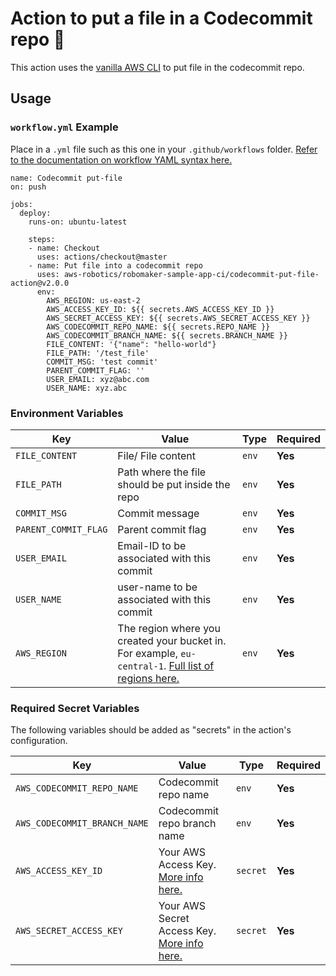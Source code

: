 # Action to put a file in a Codecommit repo 🔄

This action uses the [vanilla AWS CLI](https://docs.aws.amazon.com/cli/index.html) to put file in the codecommit repo.


## Usage

### `workflow.yml` Example

Place in a `.yml` file such as this one in your `.github/workflows` folder. [Refer to the documentation on workflow YAML syntax here.](https://help.github.com/en/articles/workflow-syntax-for-github-actions)

```
name: Codecommit put-file
on: push

jobs:
  deploy:
    runs-on: ubuntu-latest

    steps:
    - name: Checkout
      uses: actions/checkout@master
    - name: Put file into a codecommit repo
      uses: aws-robotics/robomaker-sample-app-ci/codecommit-put-file-action@v2.0.0
      env:
        AWS_REGION: us-east-2
        AWS_ACCESS_KEY_ID: ${{ secrets.AWS_ACCESS_KEY_ID }}
        AWS_SECRET_ACCESS_KEY: ${{ secrets.AWS_SECRET_ACCESS_KEY }}
        AWS_CODECOMMIT_REPO_NAME: ${{ secrets.REPO_NAME }}
        AWS_CODECOMMIT_BRANCH_NAME: ${{ secrets.BRANCH_NAME }}
        FILE_CONTENT: '{"name": "hello-world"}
        FILE_PATH: '/test_file'
        COMMIT_MSG: 'test commit'
        PARENT_COMMIT_FLAG: ''  
        USER_EMAIL: xyz@abc.com
        USER_NAME: xyz.abc
```


### Environment Variables

| Key | Value | Type | Required |
| ------------- | ------------- | ------------- | ------------- |
| `FILE_CONTENT` | File/ File content | `env` | **Yes** |
| `FILE_PATH` | Path where the file should be put inside the repo | `env` | **Yes** |
| `COMMIT_MSG` | Commit message | `env` | **Yes** |
| `PARENT_COMMIT_FLAG` | Parent commit flag | `env` | **Yes** |
| `USER_EMAIL` | Email-ID to be associated with this commit | `env` | **Yes** |
| `USER_NAME` | user-name to be associated with this commit | `env` | **Yes** |
| `AWS_REGION` | The region where you created your bucket in. For example, `eu-central-1`. [Full list of regions here.](https://docs.aws.amazon.com/AWSEC2/latest/UserGuide/using-regions-availability-zones.html#concepts-available-regions) | `env` | **Yes** |



### Required Secret Variables

The following variables should be added as "secrets" in the action's configuration.

| Key | Value | Type | Required |
| ------------- | ------------- | ------------- | ------------- |
| `AWS_CODECOMMIT_REPO_NAME` | Codecommit repo name | `env` | **Yes** |
| `AWS_CODECOMMIT_BRANCH_NAME` | Codecommit repo branch name |`env` | **Yes** |
| `AWS_ACCESS_KEY_ID` | Your AWS Access Key. [More info here.](https://docs.aws.amazon.com/general/latest/gr/managing-aws-access-keys.html) | `secret` | **Yes** |
| `AWS_SECRET_ACCESS_KEY` | Your AWS Secret Access Key. [More info here.](https://docs.aws.amazon.com/general/latest/gr/managing-aws-access-keys.html) | `secret` | **Yes** |
